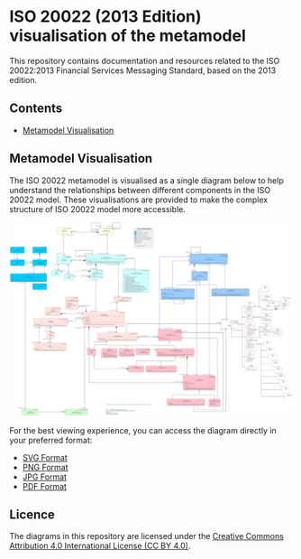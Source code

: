 # ISO 20022 (2013 Edition) visualisation of the metamodel

This repository contains documentation and resources related to the ISO 20022:2013 Financial Services Messaging Standard, based on the 2013 edition.

## Contents

- [Metamodel Visualisation](docs/metamodel/metamodel.md)

## Metamodel Visualisation

The ISO 20022 metamodel is visualised as a single diagram below to help understand the relationships between different components in the ISO 20022 model. These visualisations are provided to make the complex structure of ISO 20022 model more accessible.

![ISO 20022 Metamodel](./docs/metamodel/images/ISO20022_2013-metamodel-visualisation.svg)

For the best viewing experience, you can access the diagram directly in your preferred format:
- [SVG Format](./docs/metamodel/images/ISO20022_2013-metamodel-visualisation.svg)
- [PNG Format](./docs/metamodel/images/ISO20022_2013-metamodel-visualisation.png)
- [JPG Format](./docs/metamodel/images/ISO20022_2013-metamodel-visualisation.jpg)
- [PDF Format](./docs/metamodel/images/ISO20022_2013-metamodel-visualisation.pdf)

## Licence

The diagrams in this repository are licensed under the [Creative Commons Attribution 4.0 International License (CC BY 4.0)](https://creativecommons.org/licenses/by/4.0/).
